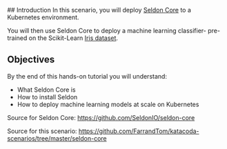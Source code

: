 ## Introduction
In this scenario, you will deploy [Seldon Core](https://docs.seldon.io/projects/seldon-core/en/v1.1.0/) to a Kubernetes environment. 

You will then use Seldon Core to deploy a machine learning classifier- pre-trained on the Scikit-Learn [Iris dataset](https://scikit-learn.org/stable/auto_examples/datasets/plot_iris_dataset.html).

## Objectives
By the end of this hands-on tutorial you will understand: 
- What Seldon Core is
- How to install Seldon
- How to deploy machine learning models at scale on Kubernetes

Source for Seldon Core: https://github.com/SeldonIO/seldon-core

Source for this scenario: https://github.com/FarrandTom/katacoda-scenarios/tree/master/seldon-core